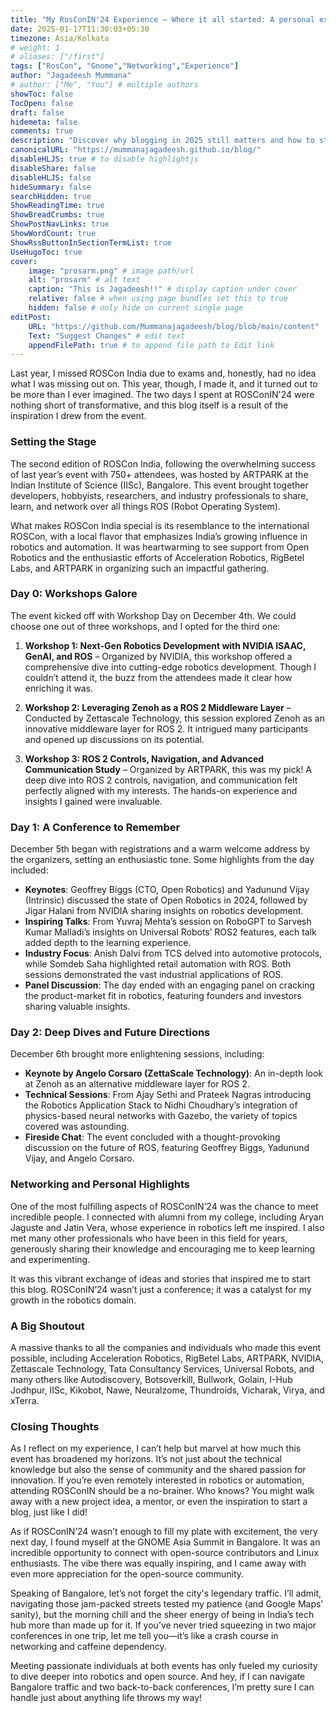 ```yaml
---
title: "My RosConIN'24 Experience – Where it all started: A personal experience at RosConIN'24 and networking"
date: 2025-01-17T11:30:03+05:30
timezone: Asia/Kolkata
# weight: 1
# aliases: ["/first"]
tags: ["RosCon", "Gnome","Networking","Experience"]
author: "Jagadeesh Mummana"
# author: ["Me", "You"] # multiple authors
showToc: false
TocOpen: false
draft: false
hidemeta: false
comments: true
description: "Discover why blogging in 2025 still matters and how to start sharing your unique voice with the world..."
canonicalURL: "https://mummanajagadeesh.github.io/blog/"
disableHLJS: true # to disable highlightjs
disableShare: false
disableHLJS: false
hideSummary: false
searchHidden: true
ShowReadingTime: true
ShowBreadCrumbs: true
ShowPostNavLinks: true
ShowWordCount: true
ShowRssButtonInSectionTermList: true
UseHugoToc: true
cover:
    image: "prosarm.png" # image path/url
    alt: "prosarm" # alt text
    caption: "This is Jagadeesh!!" # display caption under cover
    relative: false # when using page bundles set this to true
    hidden: false # only hide on current single page
editPost:
    URL: "https://github.com/Mummanajagadeesh/blog/blob/main/content"
    Text: "Suggest Changes" # edit text
    appendFilePath: true # to append file path to Edit link
---
```


Last year, I missed ROSCon India due to exams and, honestly, had no idea what I was missing out on. This year, though, I made it, and it turned out to be more than I ever imagined. The two days I spent at ROSConIN'24 were nothing short of transformative, and this blog itself is a result of the inspiration I drew from the event.

### Setting the Stage

The second edition of ROSCon India, following the overwhelming success of last year’s event with 750+ attendees, was hosted by ARTPARK at the Indian Institute of Science (IISc), Bangalore. This event brought together developers, hobbyists, researchers, and industry professionals to share, learn, and network over all things ROS (Robot Operating System).

What makes ROSCon India special is its resemblance to the international ROSCon, with a local flavor that emphasizes India’s growing influence in robotics and automation. It was heartwarming to see support from Open Robotics and the enthusiastic efforts of Acceleration Robotics, RigBetel Labs, and ARTPARK in organizing such an impactful gathering.

### Day 0: Workshops Galore

The event kicked off with Workshop Day on December 4th. We could choose one out of three workshops, and I opted for the third one:

1. **Workshop 1: Next-Gen Robotics Development with NVIDIA ISAAC, GenAI, and ROS** – Organized by NVIDIA, this workshop offered a comprehensive dive into cutting-edge robotics development. Though I couldn’t attend it, the buzz from the attendees made it clear how enriching it was.

2. **Workshop 2: Leveraging Zenoh as a ROS 2 Middleware Layer** – Conducted by Zettascale Technology, this session explored Zenoh as an innovative middleware layer for ROS 2. It intrigued many participants and opened up discussions on its potential.

3. **Workshop 3: ROS 2 Controls, Navigation, and Advanced Communication Study** – Organized by ARTPARK, this was my pick! A deep dive into ROS 2 controls, navigation, and communication felt perfectly aligned with my interests. The hands-on experience and insights I gained were invaluable.

### Day 1: A Conference to Remember

December 5th began with registrations and a warm welcome address by the organizers, setting an enthusiastic tone. Some highlights from the day included:

- **Keynotes**: Geoffrey Biggs (CTO, Open Robotics) and Yadunund Vijay (Intrinsic) discussed the state of Open Robotics in 2024, followed by Jigar Halani from NVIDIA sharing insights on robotics development.
- **Inspiring Talks**: From Yuvraj Mehta’s session on RoboGPT to Sarvesh Kumar Malladi’s insights on Universal Robots’ ROS2 features, each talk added depth to the learning experience.
- **Industry Focus**: Anish Dalvi from TCS delved into automotive protocols, while Somdeb Saha highlighted retail automation with ROS. Both sessions demonstrated the vast industrial applications of ROS.
- **Panel Discussion**: The day ended with an engaging panel on cracking the product-market fit in robotics, featuring founders and investors sharing valuable insights.

### Day 2: Deep Dives and Future Directions

December 6th brought more enlightening sessions, including:

- **Keynote by Angelo Corsaro (ZettaScale Technology)**: An in-depth look at Zenoh as an alternative middleware layer for ROS 2.
- **Technical Sessions**: From Ajay Sethi and Prateek Nagras introducing the Robotics Application Stack to Nidhi Choudhary’s integration of physics-based neural networks with Gazebo, the variety of topics covered was astounding.
- **Fireside Chat**: The event concluded with a thought-provoking discussion on the future of ROS, featuring Geoffrey Biggs, Yadunund Vijay, and Angelo Corsaro.

### Networking and Personal Highlights

One of the most fulfilling aspects of ROSConIN’24 was the chance to meet incredible people. I connected with alumni from my college, including Aryan Jaguste and Jatin Vera, whose experience in robotics left me inspired. I also met many other professionals who have been in this field for years, generously sharing their knowledge and encouraging me to keep learning and experimenting.

It was this vibrant exchange of ideas and stories that inspired me to start this blog. ROSConIN’24 wasn’t just a conference; it was a catalyst for my growth in the robotics domain.

### A Big Shoutout

A massive thanks to all the companies and individuals who made this event possible, including Acceleration Robotics, RigBetel Labs, ARTPARK, NVIDIA, Zettascale Technology, Tata Consultancy Services, Universal Robots, and many others like Autodiscovery, Botsoverkill, Bullwork, Golain, I-Hub Jodhpur, IISc, Kikobot, Nawe, Neuralzome, Thundroids, Vicharak, Virya, and xTerra.

### Closing Thoughts

As I reflect on my experience, I can’t help but marvel at how much this event has broadened my horizons. It’s not just about the technical knowledge but also the sense of community and the shared passion for innovation. If you’re even remotely interested in robotics or automation, attending ROSConIN should be a no-brainer. Who knows? You might walk away with a new project idea, a mentor, or even the inspiration to start a blog, just like I did!

As if ROSConIN’24 wasn’t enough to fill my plate with excitement, the very next day, I found myself at the GNOME Asia Summit in Bangalore. It was an incredible opportunity to connect with open-source contributors and Linux enthusiasts. The vibe there was equally inspiring, and I came away with even more appreciation for the open-source community.

Speaking of Bangalore, let’s not forget the city's legendary traffic. I’ll admit, navigating those jam-packed streets tested my patience (and Google Maps’ sanity), but the morning chill and the sheer energy of being in India’s tech hub more than made up for it. If you’ve never tried squeezing in two major conferences in one trip, let me tell you—it’s like a crash course in networking and caffeine dependency.

Meeting passionate individuals at both events has only fueled my curiosity to dive deeper into robotics and open source. And hey, if I can navigate Bangalore traffic and two back-to-back conferences, I’m pretty sure I can handle just about anything life throws my way!

